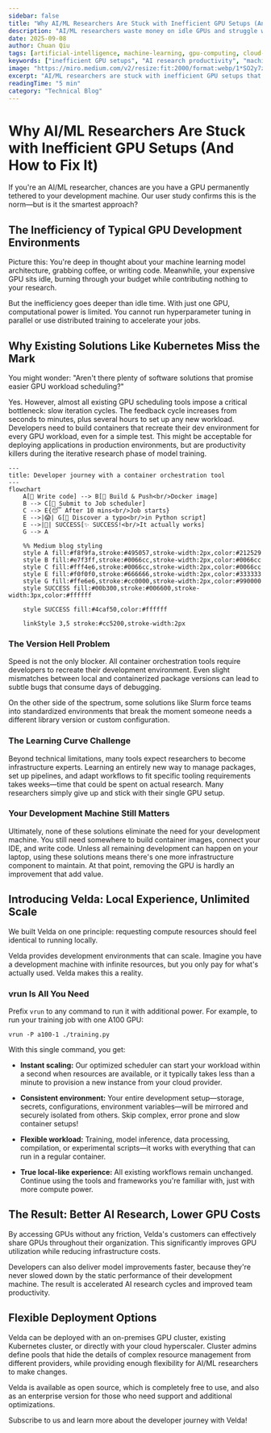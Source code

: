 ```yaml
---
sidebar: false
title: "Why AI/ML Researchers Are Stuck with Inefficient GPU Setups (And How to Fix It)"
description: "AI/ML researchers waste money on idle GPUs and struggle with slow, complex cloud setups. Discover how Velda eliminates inefficient GPU usage with instant scaling and seamless local development experience."
date: 2025-09-08
author: Chuan Qiu
tags: [artificial-intelligence, machine-learning, gpu-computing, cloud-computing, kubernetes, software-development, ai-development, devops]
keywords: ["inefficient GPU setups", "AI research productivity", "machine learning development", "GPU cost optimization", "Velda cloud GPU", "distributed training solutions", "GPU utilization", "ML development workflow", "hyperparameter tuning parallel", "AI infrastructure costs"]
image: "https://miro.medium.com/v2/resize:fit:2000/format:webp/1*SO2y7zQns8x7DvgPsV1tsA.png"
excerpt: "AI/ML researchers are stuck with inefficient GPU setups that limit productivity and increase costs. Learn how Velda provides instant access to scalable compute without the complexity."
readingTime: "5 min"
category: "Technical Blog"
---
```


# **Why AI/ML Researchers Are Stuck with Inefficient GPU Setups (And How to Fix It)**

If you're an AI/ML researcher, chances are you have a GPU permanently tethered to your development machine. Our user study confirms this is the norm—but is it the smartest approach?


## **The Inefficiency of Typical GPU Development Environments**

Picture this: You're deep in thought about your machine learning model architecture, grabbing coffee, or writing code. Meanwhile, your expensive GPU sits idle, burning through your budget while contributing nothing to your research.

But the inefficiency goes deeper than idle time. With just one GPU, computational power is limited. You cannot run hyperparameter tuning in parallel or use distributed training to accelerate your jobs.


## **Why Existing Solutions Like Kubernetes Miss the Mark**

You might wonder: "Aren't there plenty of software solutions that promise easier GPU workload scheduling?"

Yes. However, almost all existing GPU scheduling tools impose a critical bottleneck: slow iteration cycles. The feedback cycle increases from seconds to minutes, plus several hours to set up any new workload. Developers need to build containers that recreate their dev environment for every GPU workload, even for a simple test. This might be acceptable for deploying applications in production environments, but are productivity killers during the iterative research phase of model training.

```mermaid
---
title: Developer journey with a container orchestration tool
---
flowchart
    A[📝 Write code] --> B[🔨 Build & Push<br/>Docker image]
    B --> C[🚀 Submit to Job scheduler]
    C --> E{😴 After 10 mins<br/>Job starts}
    E -->|😱| G[🐛 Discover a typo<br/>in Python script]
    E -->|🎉| SUCCESS[✨ SUCCESS!<br/>It actually works]
    G --> A
    
    %% Medium blog styling
    style A fill:#f8f9fa,stroke:#495057,stroke-width:2px,color:#212529
    style B fill:#e7f3ff,stroke:#0066cc,stroke-width:2px,color:#0066cc
    style C fill:#fff4e6,stroke:#0066cc,stroke-width:2px,color:#0066cc
    style E fill:#f0f0f0,stroke:#666666,stroke-width:2px,color:#333333
    style G fill:#ffe6e6,stroke:#cc0000,stroke-width:2px,color:#990000
    style SUCCESS fill:#00b300,stroke:#006600,stroke-width:3px,color:#ffffff
    
    style SUCCESS fill:#4caf50,color:#ffffff

    linkStyle 3,5 stroke:#cc5200,stroke-width:2px
```

### The Version Hell Problem

Speed is not the only blocker. All container orchestration tools require developers to recreate their development environment. Even slight mismatches between local and containerized package versions can lead to subtle bugs that consume days of debugging.

On the other side of the spectrum, some solutions like Slurm force teams into standardized environments that break the moment someone needs a different library version or custom configuration.


### The Learning Curve Challenge

Beyond technical limitations, many tools expect researchers to become infrastructure experts. Learning an entirely new way to manage packages, set up pipelines, and adapt workflows to fit specific tooling requirements takes weeks—time that could be spent on actual research. Many researchers simply give up and stick with their single GPU setup.


### Your Development Machine Still Matters

Ultimately, none of these solutions eliminate the need for your development machine. You still need somewhere to build container images, connect your IDE, and write code. Unless all remaining development can happen on your laptop, using these solutions means there's one more infrastructure component to maintain. At that point, removing the GPU is hardly an improvement that add value.


## **Introducing Velda: Local Experience, Unlimited Scale**

We built Velda on one principle: requesting compute resources should feel identical to running locally.

Velda provides development environments that can scale. Imagine you have a development machine with infinite resources, but you only pay for what's actually used. Velda makes this a reality.


### vrun Is All You Need

Prefix `vrun` to any command to run it with additional power. For example, to run your training job with one A100 GPU:

```
vrun -P a100-1 ./training.py
```
With this single command, you get:

* **Instant scaling:** Our optimized scheduler can start your workload within a second when resources are available, or it typically takes less than a minute to provision a new instance from your cloud provider.

* **Consistent environment:** Your entire development setup—storage, secrets, configurations, environment variables—will be mirrored and securely isolated from others. Skip complex, error prone and slow container setups!

* **Flexible workload:** Training, model inference, data processing, compilation, or experimental scripts—it works with everything that can run in a regular container.

* **True local-like experience:** All existing workflows remain unchanged. Continue using the tools and frameworks you're familiar with, just with more compute power.


## **The Result: Better AI Research, Lower GPU Costs**

By accessing GPUs without any friction, Velda's customers can effectively share GPUs throughout their organization. This significantly improves GPU utilization while reducing infrastructure costs.

Developers can also deliver model improvements faster, because they're never slowed down by the static performance of their development machine. The result is accelerated AI research cycles and improved team productivity.


## **Flexible Deployment Options**

Velda can be deployed with an on-premises GPU cluster, existing Kubernetes cluster, or directly with your cloud hyperscaler. Cluster admins define pools that hide the details of complex resource management from different providers, while providing enough flexibility for AI/ML researchers to make changes.

Velda is available as open source, which is completely free to use, and also as an enterprise version for those who need support and additional optimizations.

Subscribe to us and learn more about the developer journey with Velda!

